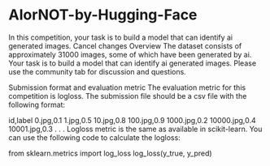 # AIorNOT-by-Hugging-Face

In this competition, your task is to build a model that can identify ai generated images.
Cancel changes
Overview
The dataset consists of approximately 31000 images, some of which have been generated by ai. Your task is to build a model that can identify ai generated images. Please use the community tab for discussion and questions.

Submission format and evaluation metric
The evaluation metric for this competition is logloss. The submission file should be a csv file with the following format:

id,label
0.jpg,0.1
1.jpg,0.5
10.jpg,0.8
100.jpg,0.9
1000.jpg,0.2
10000.jpg,0.4
10001.jpg,0.3
.
.
.
Logloss metric is the same as available in scikit-learn. You can use the following code to calculate the logloss:

from sklearn.metrics import log_loss
log_loss(y_true, y_pred)
